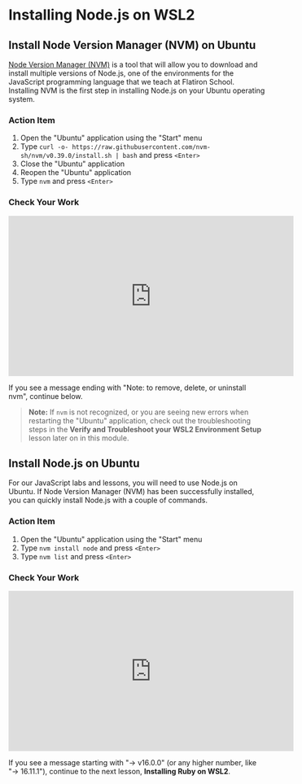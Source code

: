 # Installing Node.js on WSL2

## Install Node Version Manager (NVM) on Ubuntu

[Node Version Manager (NVM)][nvm] is a tool that will allow you to download and install
multiple versions of Node.js, one of the environments for the JavaScript
programming language that we teach at Flatiron School. Installing NVM is the
first step in installing Node.js on your Ubuntu operating system.

[nvm]: https://github.com/nvm-sh/nvm

### Action Item

1. Open the "Ubuntu" application using the "Start" menu
2. Type
   `curl -o- https://raw.githubusercontent.com/nvm-sh/nvm/v0.39.0/install.sh | bash`
   and press `<Enter>`
3. Close the "Ubuntu" application
4. Reopen the "Ubuntu" application
5. Type `nvm` and press `<Enter>`

### Check Your Work

<iframe width="560" height="315" src="https://www.youtube.com/embed/4X3ELqRnRd0" frameborder="0" allow="accelerometer; autoplay; clipboard-write; encrypted-media; gyroscope; picture-in-picture" allowfullscreen></iframe>

If you see a message ending with "Note: to remove, delete, or uninstall nvm",
continue below.

> **Note:** If `nvm` is not recognized, or you are seeing new errors when
> restarting the "Ubuntu" application, check out the troubleshooting steps
> in the **Verify and Troubleshoot your WSL2 Environment
> Setup** lesson later on in this module.

## Install Node.js on Ubuntu

For our JavaScript labs and lessons, you will need to use Node.js on Ubuntu. If
Node Version Manager (NVM) has been successfully installed, you can quickly
install Node.js with a couple of commands.

### Action Item

1. Open the "Ubuntu" application using the "Start" menu
2. Type `nvm install node` and press `<Enter>`
3. Type `nvm list` and press `<Enter>`

### Check Your Work

<iframe width="560" height="315" src="https://www.youtube.com/embed/qPi6-Bja9a8" frameborder="0" allow="accelerometer; autoplay; clipboard-write; encrypted-media; gyroscope; picture-in-picture" allowfullscreen></iframe>

If you see a message starting with "-> v16.0.0" (or any higher number, like "->
16.11.1"), continue to the next lesson, **Installing Ruby on WSL2**.
